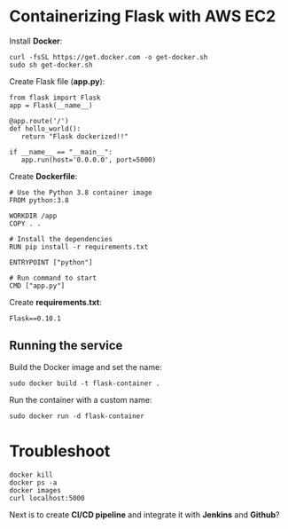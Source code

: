 

# Containerizing Flask with AWS EC2

Install **Docker**:
```
curl -fsSL https://get.docker.com -o get-docker.sh
sudo sh get-docker.sh
```

Create Flask file (**app.py**):
```
from flask import Flask
app = Flask(__name__)

@app.route('/')
def hello_world():
   return "Flask dockerized!!"

if __name__ == "__main__":
   app.run(host='0.0.0.0', port=5000)
```

Create **Dockerfile**:
```
# Use the Python 3.8 container image
FROM python:3.8

WORKDIR /app
COPY . .

# Install the dependencies
RUN pip install -r requirements.txt

ENTRYPOINT ["python"]

# Run command to start
CMD ["app.py"]
```

Create **requirements.txt**:
```
Flask==0.10.1
```

## Running the service

Build the Docker image and set the name:
```
sudo docker build -t flask-container .
```

Run the container with a custom name:

```
sudo docker run -d flask-container
```

# Troubleshoot
```
docker kill
docker ps -a
docker images
curl localhost:5000
```

Next is to create **CI/CD pipeline** and integrate it with **Jenkins** and **Github**?
